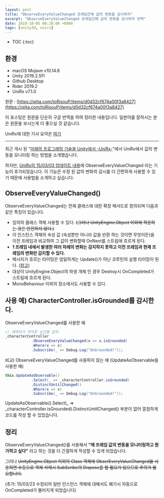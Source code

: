 ```yaml
---
layout: post
title: "ObserveEveryValueChanged 프레임간에 값의 변동을 감시하자"
excerpt: "ObserveEveryValueChanged 프레임간에 값의 변동을 감시하자 번역"
date: 2019-10-05 08:29:00 +0900
tags: [unity3d, unirx]
---
```

* TOC
{:toc}

## 환경

- macOS Mojave v10.14.6
- Unity 2019.2.5f1
- Github Desktop
- Rider 2019.2
- UniRx v7.1.0

원문 : [https://qiita.com/toRisouP/items/d0d32cf674a00f3a8427](https://qiita.com/toRisouP/items/d0d32cf674a00f3a8427)

이 포스팅은 원문을 단순히 구글 번역을 하여 정리한 내용입니다. 일본어를 잘하시는 분은 원문을 보시는게 더 좋으실 것 같습니다. 

UniRx에 대한 기사 요약은 [여기](https://qiita.com/toRisouP/items/48b9fa25df64d3c6a392)

---

최근 게시 된 "[미래의 프로그래밍 기술을 Unity에서 -UniRx-](https://www.slideshare.net/torisoup/unity-unirx)"에서 UniRx에서 값의 변동을 모니터링 하는 방법을 소개했습니다.

하지만, [UniRx의 15/03/03 업데이트 내용](https://github.com/neuecc/UniRx/commit/3a60365eae48f216d91fae397315038c0194dea7)에 ObserveEveryValueChanged 라는 기능이 추가되었습니다. 이 기능은 수정 된 값의 변화의 감시를 더 간편하게 사용할 수 있기 때문에 사용법을 소개하고 싶습니다.

## ObserveEveryValueChanged()

ObserveEveryValueChanged는 전체 클래스에 대한 확장 메서드로 정의되며 다음과 같은 특징이 있습니다.

- 임의의 클래스 객체 사용할 수 있다. ~~(그러나 UnityEngine.Object 이외에 적용하는 것은 안전하지 않다.)~~
- 이 인스턴스 객체의 속성 값 (속성뿐만 아니라 값을 반환 하는 것이면 무엇이든)을 이전 프레임과 비교하여 그 값이 변화할때 OnNext를 스트림에 흐르게 된다.
- **1 프레임 내에서 발생한 여러 차례의 변화는 감지하지 못하고 이전 프레임과 현재 프레임의 변화만 감지할 수 있다.**
- 메시지가 흐르는 타이밍은 엄밀하게는 Update()가 아닌 코루틴의 실행 타이밍이 된다. ([참고](https://docs.unity3d.com/Manual/ExecutionOrder.html))
- 대상이 UnityEngine.Object의 파생 개체 인 경우 Destroy시 OnCompleted가 스트림에 흐르게 된다.
- MonoBehaviour 이외의 장소에서도 사용할 수 있다.

## 사용 예) CharacterController.isGrounded를 감시한다.

ObserveEveryValueChanged를 사용한 예
```csharp
// 캐릭터가 착지한 순간을 감지
_characterController
            .ObserveEveryValueChanged(x => x.isGrounded)
            .Where(x => x)
            .Subscribe(_ => Debug.Log("OnGrounded!"));
```
비교) ObserveEveryValueChanged를 사용하지 않는 예 (UpdateAsObservable을 사용한 예)
```csharp
this.UpdateAsObservable()
            .Select(_ => _characterController.isGrounded)
            .DistinctUntilChanged()
            .Where(x => x)
            .Subscribe(_ => Debug.Log("OnGrounded!"));
```
UpdateAsObservable().Select(_ => _characterController.isGrounded).DistinctUntilChanged() 부분이 없어 깔끔하게 코드를 작성 할 수 있었습니다.

## 정리

ObserveEveryValueChanged()를 사용해서 **"매 프레임 값의 변동을 모니터링하고 뭔가하고 싶다"** 라고 하는 것을 더 간결하게 작성할 수 있게 되었습니다.

그러나 ~~UnityEngine.Object 이외의 Class 객체에 ObserEveryValueChanged을 사용하면 수동으로 객체 삭제시 SubScribe의 Dispose를 할 필요가 있으므로 주의가 필요합니다.~~

(추가: 15/03/23 수정되어 일반 인스턴스 객체에 대해서도 폐기시 자동으로 OnCompleted가 불러지게 되었습니다)